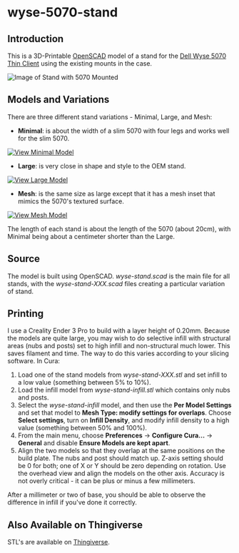 # wyse-5070-stand

## Introduction

This is a 3D-Printable [OpenSCAD](https://openscad.org/) model of a stand for the [Dell Wyse 5070 Thin Client](https://www.dell.com/en-us/work/shop/wyse-endpoints-and-software/wyse-5070-thin-client/spd/wyse-5070-thin-client) using the existing mounts in the case.

![Image of Stand with 5070 Mounted](../media/media/stand-side-view.jpg)

## Models and Variations

There are three different stand variations - Minimal, Large, and Mesh:

- **Minimal**: is about the width of a slim 5070 with four legs and works well for the slim 5070.

[![View Minimal Model](../media/media/wyse-stand-minimal.icon.png)](../media/media/wyse-stand-minimal.stl "View Model of Minimal Stand")

- **Large**: is very close in shape and style to the OEM stand.

[![View Large Model](../media/media/wyse-stand-large.icon.png)](../media/media/wyse-stand-large.stl "View Model of Large Stand")

- **Mesh**: is the same size as large except that it has a mesh inset that mimics the 5070's textured surface.

[![View Mesh Model](../media/media/wyse-stand-mesh.icon.png)](../media/media/wyse-stand-mesh.stl "View Model of Mesh Stand")

The length of each stand is about the length of the 5070 (about 20cm), with Minimal being about a centimeter shorter than the Large.

## Source

The model is built using OpenSCAD. _wyse-stand.scad_ is the main file for all stands, with the _wyse-stand-XXX.scad_ files creating a particular variation of stand.

## Printing

I use a Creality Ender 3 Pro to build with a layer height of 0.20mm. Because the models are quite large, you may wish to do selective infill with structural areas (nubs and posts) set to high infill and non-structural much lower. This saves filament and time. The way to do this varies according to your slicing software. In Cura:

1. Load one of the stand models from _wyse-stand-XXX.stl_ and set infill to a low value (something between 5% to 10%).
2. Load the infill model from _wyse-stand-infill.stl_ which contains only nubs and posts.
3. Select the _wyse-stand-infill_ model, and then use the **Per Model Settings** and set that model to **Mesh Type: modify settings for overlaps**. Choose **Select settings**, turn on **Infill Density**, and modify infill density to a high value (something between 50% and 100%).
4. From the main menu, choose **Preferences** &rarr; **Configure Cura...** &rarr; **General** and disable **Ensure Models are kept apart**.
5. Align the two models so that they overlap at the same positions on the build plate. The nubs and post should match up. Z-axis setting should be 0 for both; one of X or Y should be zero depending on rotation. Use the overhead view and align the models on the other axis. Accuracy is not overly critical - it can be plus or minus a few millimeters.

After a millimeter or two of base, you should be able to observe the difference in infill if you've done it correctly.

## Also Available on Thingiverse

STL's are available on [Thingiverse](https://www.thingiverse.com/thing:4560865).
